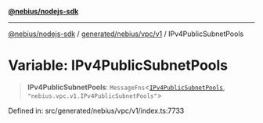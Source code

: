 [**@nebius/nodejs-sdk**](../../../../../README.md)

***

[@nebius/nodejs-sdk](../../../../../README.md) / [generated/nebius/vpc/v1](../README.md) / IPv4PublicSubnetPools

# Variable: IPv4PublicSubnetPools

> **IPv4PublicSubnetPools**: `MessageFns`\<[`IPv4PublicSubnetPools`](../interfaces/IPv4PublicSubnetPools.md), `"nebius.vpc.v1.IPv4PublicSubnetPools"`\>

Defined in: src/generated/nebius/vpc/v1/index.ts:7733
